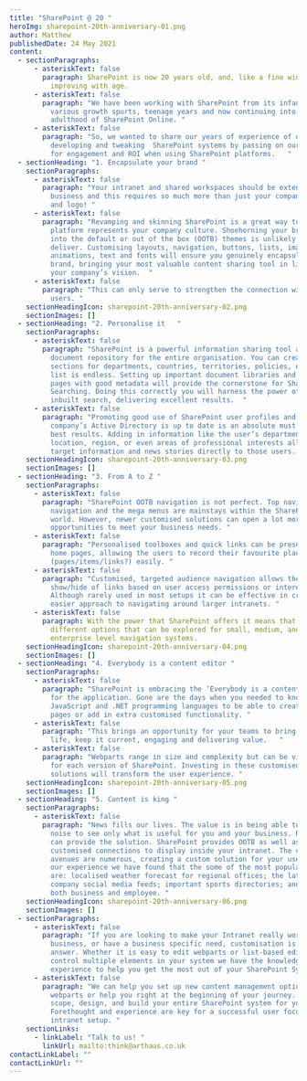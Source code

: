 ```yaml
---
title: "SharePoint @ 20 "
heroImg: sharepoint-20th-anniversary-01.png
author: Matthew
publishedDate: 24 May 2021
content:
  - sectionParagraphs:
      - asteriskText: false
        paragraph: SharePoint is now 20 years old, and, like a fine wine, it just keeps
          improving with age.
      - asteriskText: false
        paragraph: "We have been working with SharePoint from its infancy, through its
          various growth spurts, teenage years and now continuing into the young
          adulthood of SharePoint Online. "
      - asteriskText: false
        paragraph: "So, we wanted to share our years of experience of designing,
          developing and tweaking  SharePoint systems by passing on our top tips
          for engagement and ROI when using SharePoint platforms.   "
  - sectionHeading: "1. Encapsulate your brand "
    sectionParagraphs:
      - asteriskText: false
        paragraph: "Your intranet and shared workspaces should be extensions of your
          business and this requires so much more than just your company colours
          and logo! "
      - asteriskText: false
        paragraph: "Revamping and skinning SharePoint is a great way to ensure the
          platform represents your company culture. Shoehorning your branding
          into the default or out of the box (OOTB) themes is unlikely to truly
          deliver. Customising layouts, navigation, buttons, lists, images,
          animations, text and fonts will ensure you genuinely encapsulate your
          brand, bringing your most valuable content sharing tool in line with
          your company’s vision.  "
      - asteriskText: false
        paragraph: "This can only serve to strengthen the connection with all your
          users. "
    sectionHeadingIcon: sharepoint-20th-anniversary-02.png
    sectionImages: []
  - sectionHeading: "2. Personalise it   "
    sectionParagraphs:
      - asteriskText: false
        paragraph: "SharePoint is a powerful information sharing tool and an excellent
          document repository for the entire organisation. You can create
          sections for departments, countries, territories, policies, etc. … the
          list is endless. Setting up important document libraries and creating
          pages with good metadata will provide the cornerstone for SharePoint
          Searching. Doing this correctly you will harness the power of the
          inbuilt search, delivering excellent results.  "
      - asteriskText: false
        paragraph: "Promoting good use of SharePoint user profiles and ensuring your
          company’s Active Directory is up to date is an absolute must for the
          best results. Adding in information like the user’s department,
          location, region, or even areas of professional interests allow you to
          target information and news stories directly to those users.  "
    sectionHeadingIcon: sharepoint-20th-anniversary-03.png
    sectionImages: []
  - sectionHeading: "3. From A to Z "
    sectionParagraphs:
      - asteriskText: false
        paragraph: "SharePoint OOTB navigation is not perfect. Top navigations, site
          navigation and the mega menus are mainstays within the SharePoint
          world. However, newer customised solutions can open a lot more
          opportunities to meet your business needs. "
      - asteriskText: false
        paragraph: "Personalised toolboxes and quick links can be present on all site
          home pages, allowing the users to record their favourite places
          (pages/items/links?) easily. "
      - asteriskText: false
        paragraph: "Customised, targeted audience navigation allows the dynamic
          show/hide of links based on user access permissions or interests.
          Although rarely used in most setups it can be effective in creating an
          easier approach to navigating around larger intranets. "
      - asteriskText: false
        paragraph: With the power that SharePoint offers it means that there are many
          different options that can be explored for small, medium, and
          enterprise level navigation systems.
    sectionHeadingIcon: sharepoint-20th-anniversary-04.png
    sectionImages: []
  - sectionHeading: "4. Everybody is a content editor "
    sectionParagraphs:
      - asteriskText: false
        paragraph: "SharePoint is embracing the ‘Everybody is a content editor’ outlook
          for the application. Gone are the days when you needed to know html,
          JavaScript and .NET programming languages to be able to create new
          pages or add in extra customised functionality. "
      - asteriskText: false
        paragraph: "This brings an opportunity for your teams to bring your site to
          life, keep it current, engaging and delivering value.   "
      - asteriskText: false
        paragraph: "Webparts range in size and complexity but can be visually stunning
          for each version of SharePoint. Investing in these customised
          solutions will transform the user experience. "
    sectionHeadingIcon: sharepoint-20th-anniversary-05.png
    sectionImages: []
  - sectionHeading: "5. Content is king "
    sectionParagraphs:
      - asteriskText: false
        paragraph: "News fills our lives. The value is in being able to cut through the
          noise to see only what is useful for you and your business. RSS feeds
          can provide the solution. SharePoint provides OOTB as well as more
          customised connections to display inside your intranet. The content
          avenues are numerous, creating a custom solution for your users. In
          our experience we have found that the some of the most popular feeds
          are: localised weather forecast for regional offices; the latest
          company social media feeds; important sports directories; and news –
          both business and employee. "
    sectionHeadingIcon: sharepoint-20th-anniversary-06.png
    sectionImages: []
  - sectionParagraphs:
      - asteriskText: false
        paragraph: "If you are looking to make your Intranet really work for your
          business, or have a business specific need, customisation is the
          answer. Whether it is easy to edit webparts or list-based editing to
          control multiple elements in your system we have the knowledge and
          experience to help you get the most out of your SharePoint System.  "
      - asteriskText: false
        paragraph: "We can help you set up new content management options, build
          webparts or help you right at the beginning of your journey. We can
          scope, design, and build your entire SharePoint system for you.
          Forethought and experience are key for a successful user focused
          intranet setup. "
    sectionLinks:
      - linkLabel: "Talk to us! "
        linkUrl: mailto:think@arthaus.co.uk
contactLinkLabel: ""
contactLinkUrl: ""
---
```

